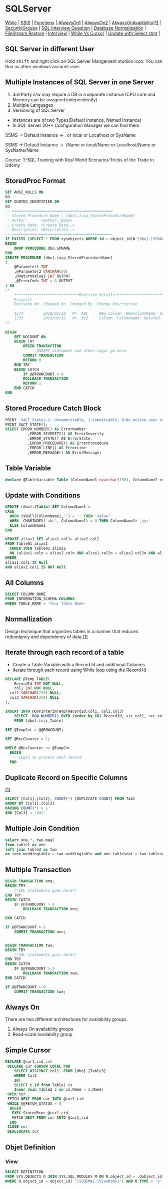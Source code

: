 # SQLServer 

[While](https://www.sqlshack.com/sql-while-loop-understanding-while-loops-in-sql-server/)
| [SSIS](https://www.c-sharpcorner.com/UploadFile/ff0d0f/deployment-models-in-ssis/)
| [Functions](https://docs.microsoft.com/en-us/sql/t-sql/functions/functions?view=sql-server-ver15)
| [AlwaysOn1](https://www.red-gate.com/simple-talk/sql/database-administration/sql-server-2012-alwayson/)
| [AlwaysOn2](https://docs.microsoft.com/en-us/sql/database-engine/availability-groups/windows/overview-of-always-on-availability-groups-sql-server?view=sql-server-ver15#:~:text=In%20a%20read%2Dscale%20availability,node%20of%20the%20same%20WSFC.)
| [AlwaysOnAvailibility](https://docs.microsoft.com/en-us/sql/database-engine/availability-groups/windows/overview-of-always-on-availability-groups-sql-server?view=sql-server-ver15)[[1]](https://www.youtube.com/watch?v=kOHrHYc6sAM)
| [SecurityGroups](https://www.mssqltips.com/sqlservertip/1831/using-windows-groups-for-sql-server-logins-as-a-best-practice/)
| [SQL Interview Question](https://www.edureka.co/blog/interview-questions/sql-interview-questions)
| [Database Normalization](https://www.studytonight.com/dbms/database-normalization.php)
| [FileStream Restore](https://www.sqlshack.com/restoring-a-sql-server-filestream-enabled-database/)
| [Interview](https://www.interviewbit.com/sql-interview-questions/)
| [While Vs Cursor](https://sqlundercover.com/2017/11/16/sql-smackdown-cursors-vs-loops/)
| [Update with Select stmt](https://www.sqlshack.com/how-to-update-from-a-select-statement-in-sql-server/)
|
## SQL Server in different User
Hold <kbd>shift</kbd> and right click on SQL Server Mangement studion icon. You can Run as other windows account user.
## Multiple Instances of SQL Server in one Server
1. 3rd Party s/w may require a DB in a separate instance (CPU core and Memory can be assigned independently)
2. Multiple Languages
3. Versioning of SQL Server
* Instances are of two Types(Default instance, Named Instance)
* In SQL Server 20** Configuration Manager we can find them.

SSMS -> Default Instance -> . or local or Localhost or SysName

SSMS -> Default Instance -> ./Name or local/Name or Localhost/Name or SysName/Name

Course: T-SQL Training with Real World Scenarios:Tricks of the Trade in Udemy
## StoredProc Format
```SQL
SET ANSI_NULLS ON  
GO  
SET QUOTED_IDENTIFIER ON  
GO  
-- =============================================
-- Stored Procedure Name : [dbo].[usp_StoredProcedureName]
-- Author:      <Author,,Name>  
-- Create date: <Create Date,,>  
-- Description: <Description,,>  
-- =============================================
IF EXISTS (SELECT * FROM sysobjects WHERE id = object_id(N'[dbo].[SPNAME]') AND OBJECTPROPERTY(id, N'IsProcedure') = 1)
BEGIN
	DROP PROCEDURE dbo.SPNAME
END
CREATE PROCEDURE [dbo].[usp_StoredProcedureName]
(
	@Parameter1 INT
	,@Parameter2 VARCHAR(50)
	,@ReturnValue1 INT OUTPUT
	,@ErrorCode INT = 0 OUTPUT
) AS
/*
	*****************************Revision Details*****************************
	Project/
	Revision No. Changed On  Changed By  Change Description
	------------ ----------  ----------  ------------------
	1234	     2018/01/10   Mr. ABC     New column 'NewColumnName' added.
	1235         2018/03/16   Mr. XYZ     Column 'ColumnName' deleted.
*/
 
BEGIN
	SET NOCOUNT ON
	BEGIN TRY
		BEGIN TRANSACTION
			--INSERT statement and other logic go here.
		COMMIT TRANSACTION
		RETURN 0
	END TRY
	BEGIN CATCH
		IF @@TRANCOUNT > 0
		ROLLBACK TRANSACTION
		RETURN 1
	END CATCH
END
```
## Stored Procedure Catch Block
  ```SQL
  PRINT 'XACT_State(-1: Uncommittable, 1:Committable, 0:No active user transaction):'
  PRINT XACT_STATE();
  SELECT ERROR_NUMBER() AS ErrorNumber  
            ,ERROR_SEVERITY() AS ErrorSeverity  
            ,ERROR_STATE() AS ErrorState  
            ,ERROR_PROCEDURE() AS ErrorProcedure  
            ,ERROR_LINE() AS ErrorLine  
            ,ERROR_MESSAGE() AS ErrorMessage; 	    
```
## Table Variable
```SQL
declare @TableVariable Table (ColumnName1 nvarchar(150), ColumnName2 nvarchar(150) );
```
## Update with Conditions
```SQL
UPDATE [dbo].[Table] SET ColumnName1 = 
CASE   
  WHEN isNull(ColumnName1,'') = '' THEN 'value'
  WHEN  CHARINDEX('abc', ColumnName1) = 0 THEN ColumnName1+',xyz' 
  ELSE ColumnName1 
END 
  ```
  ```SQL
UPDATE alias1 SET alias1.col1= alias2.col2
FROM Table01 alias1
	INNER JOIN Table01 alias2 
	ON (alias1.coln = alias2.coln AND alias1.col2n = alias2.col2n AND alias1.col3n = alias2.col3n)
WHERE 
alias1.col1 IS Null
AND alias2.col1 IS NOT Null
  ```
## All Columns
```SQL
SELECT COLUMN_NAME
FROM INFORMATION_SCHEMA.COLUMNS
WHERE TABLE_NAME = 'Your Table Name'
```
## Normallization
Design technique that organizes tables in a manner that reduces redundancy and dependency of data.[[1]](https://www.guru99.com/database-normalization.html)

## Iterate through each record of a table
* Create a Table Variable with a Record Id and additional Columns
* Iterate through each record using While loop using the Record Id
```sql
DECLARE @Temp TABLE(
	RecordId INT NOT NULL,
	col1 INT NOT NULL,
  col2 VARCHAR(250) NULL,
  col3 VARCHAR(250) NULL
);

INSERT INTO @DoPInterimTemp(RecordId,col1, col2,col3)
	SELECT  ROW_NUMBER() OVER (order by ID) RecordId, src_col1, src_col2, src_col3 
	FROM [dbo].[src_Table]
  
SET @TempCnt = @@ROWCOUNT;

SET @RecCounter = 1;

WHILE @RecCounter <= @TempCnt
  BEGIN
    --Logic to process each record
  END
```
## Duplicate Record on Specific Columns 
[[1]](https://chartio.com/learn/databases/how-to-find-duplicate-values-in-a-sql-table/)
```SQL
SELECT [Col1],[Col2], COUNT(*) [DUPLICATE COUNT] FROM Tab1
GROUP BY [Col1],[Col2]
HAVING COUNT(*) > 1
AND [Col1] = 'Val'
```

## Multiple Join Condition
```SQL
select one.*, two.meal
from table1 as one
left join table2 as two
on (one.weddingtable = two.weddingtable and one.tableseat = two.tableseat)

```
## Multiple Transaction
```SQL
BEGIN TRANSACTION one;
BEGIN TRY
    /*SQL statements goes here*/
END TRY
BEGIN CATCH
    IF @@TRANCOUNT > 0
        ROLLBACK TRANSACTION one;

END CATCH

IF @@TRANCOUNT > 0
    COMMIT TRANSACTION one;


BEGIN TRANSACTION two;
BEGIN TRY
    /*SQL statements goes here*/
END TRY
BEGIN CATCH
    IF @@TRANCOUNT > 0
        ROLLBACK TRANSACTION two;
END CATCH

IF @@TRANCOUNT > 0
    COMMIT TRANSACTION two;
``` 
## Always On
There are two different architectures for availability groups.
1. Always On availability groups
2. Read-scale availability group

## Simple Cursor
```sql
DECLARE @cur1_cid int                
 DECLARE cur CURSOR LOCAL FOR                
    SELECT DISTINCT col1  FROM [dbo].[Table3] 
	WHERE Col3 
	IN(
	SELECT c.Id from Table1 cs
	Inner Join Table2 c on cs.Name = c.Name)
 OPEN cur                
 FETCH NEXT FROM cur INTO @cur1_cid                
 WHILE @@FETCH_STATUS = 0                
  BEGIN                
   EXEC StoredProc @cur1_cid                
   FETCH NEXT FROM cur INTO @cur1_cid                
  END                
 CLOSE cur                
 DEALLOCATE cur 
 ```
## Objet Definition
### View
```SQL
SELECT DEFINITION 
FROM SYS.OBJECTS O JOIN SYS.SQL_MODULES M ON M.object_id = .Oobject_id
WHERE O.object_id = object_id( '[SCHEMA].[ViewName]') AND O.TYPE = 'V'
```
